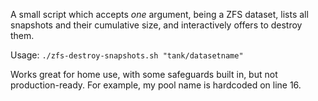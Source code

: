 A small script which accepts *one* argument, being a ZFS dataset, lists all snapshots and their cumulative size, and interactively offers to destroy them.

Usage: `./zfs-destroy-snapshots.sh "tank/datasetname"`

Works great for home use, with some safeguards built in, but not production-ready. For example, my pool name is hardcoded on line 16.
